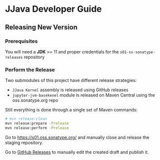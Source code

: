 # JJava Developer Guide

## Releasing New Version

### Prerequisites

You will need a **JDK** >= 11 and proper credentials for the `s01-ss-sonatype-releases` repository

### Perform the Release

Two submodules of this project have different release strategies:

- `JJava Kernel` assembly is released using GitHub releases
- `jupyter-jvm-basekenel` module is released on Maven Central using the oss.sonatype.org repo

Still everything is done through a single set of Maven commands:

```bash
# mvn release:clean
mvn release:prepare -Prelease
mvn release:perform -Prelease
```
Go to https://s01.oss.sonatype.org/ and manually close and release the staging repository.

Go to [GitHub Releases](https://github.com/dflib/jjava/releases) to manually edit the created draft and publish it.
